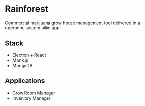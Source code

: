 # Rainforest

Commercial marijuana grow house management tool delivered in a operating system alike app.

## Stack

- Electron + React
- Monk.js
- MongoDB

## Applications

- Grow Room Manager
- Inventory Manager
